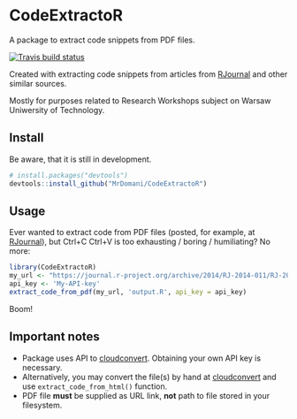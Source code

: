 # CodeExtractoR
A package to extract code snippets from PDF files.

<!-- badges: start -->
  [![Travis build status](https://travis-ci.org/MrDomani/CodeExtractoR.svg?branch=master)](https://travis-ci.org/MrDomani/CodeExtractoR)
  <!-- badges: end -->

Created with extracting code snippets from articles from [RJournal](https://journal.r-project.org/) and other similar sources.

Mostly for purposes related to Research Workshops subject on Warsaw Uniwersity of Technology.

## Install
Be aware, that it is still in development.
``` r
# install.packages("devtools")
devtools::install_github("MrDomani/CodeExtractoR")
```

## Usage
Ever wanted to extract code from PDF files (posted, for example, at [RJournal](https://journal.r-project.org/)), but Ctrl+C Ctrl+V is too exhausting / boring / humiliating? No more:

``` r
library(CodeExtractoR)
my_url <- "https://journal.r-project.org/archive/2014/RJ-2014-011/RJ-2014-011.pdf"
api_key <- 'My-API-key'
extract_code_from_pdf(my_url, 'output.R', api_key = api_key)
```

Boom!

## Important notes

 * Package uses API to [cloudconvert](https://cloudconvert.com/pdf-to-html). Obtaining your own API key is necessary.
 * Alternatively, you may convert the file(s) by hand at [cloudconvert](https://cloudconvert.com/pdf-to-html) and use `extract_code_from_html()` function.
 * PDF file **must** be supplied as URL link, **not** path to file stored in your filesystem.


